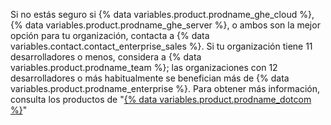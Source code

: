 Si no estás seguro si {% data variables.product.prodname_ghe_cloud %}, {% data variables.product.prodname_ghe_server %}, o ambos son la mejor opción para tu organización, contacta a {% data variables.contact.contact_enterprise_sales %}. Si tu organización tiene 11 desarrolladores o menos, considera a {% data variables.product.prodname_team %}; las organizaciones con 12 desarrolladores o más habitualmente se benefician más de {% data variables.product.prodname_enterprise %}. Para obtener más información, consulta los productos de "<a href="/articles/githubs-products/" class="dotcom-only">{% data variables.product.prodname_dotcom %}</a>"
